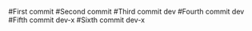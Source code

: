 
#First commit
#Second commit
#Third commit dev
#Fourth commit dev
#Fifth commit dev-x
#Sixth commit dev-x
